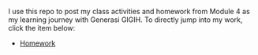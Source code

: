 I use this repo to post my class activities and homework from Module 4 as my learning journey with Generasi GIGIH. To directly jump into my work, click the item below:
<!-- * [Class activity - Session 1](./activity1) -->
* [Homework](./homework)